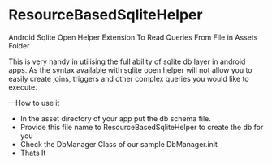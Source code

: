 ResourceBasedSqliteHelper
=========================

Android Sqlite Open Helper Extension To Read Queries From File in Assets Folder

This is very handy in utilising the full ability of sqlite db layer in android apps.
As the syntax available with sqlite open helper will not allow you to easily 
create joins, triggers and other complex queries you would like to execute.

—How to use it
  
  - In the asset directory of your app put the db schema file.
  - Provide this file name to ResourceBasedSqliteHelper to create the db for you
  - Check the DbManager Class of our sample DbManager.init
  - Thats It